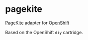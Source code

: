 pagekite
========
[PageKite][1] adapter for [OpenShift][2]

Based on the OpenShift `diy` cartridge.

[1]: https://pagekite.net/wiki/OpenSource/
[2]: https://www.openshift.com/

